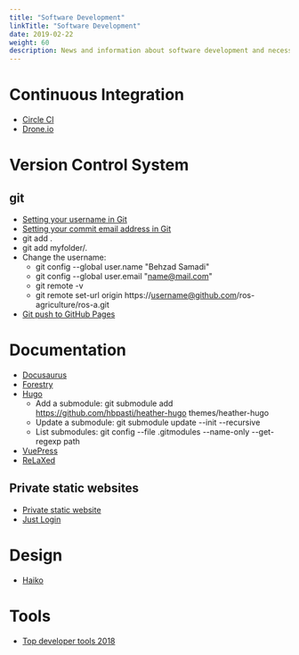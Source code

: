 ```yaml
---
title: "Software Development"
linkTitle: "Software Development"
date: 2019-02-22
weight: 60
description: News and information about software development and necessary tools
---
```


# Continuous Integration

* [Circle CI](http://circleci.com)
* [Drone.io](https://drone.io/)

# Version Control System

## git

- [Setting your username in Git](https://help.github.com/articles/setting-your-username-in-git/)
- [Setting your commit email address in Git](https://help.github.com/articles/setting-your-commit-email-address-in-git/)
- git add .
- git add myfolder/.
- Change the username:
    - git config --global user.name "Behzad Samadi"
    - git config --global user.email "name@mail.com"
    - git remote -v
    - git remote set-url origin https://username@github.com/ros-agriculture/ros-a.git
- [Git push to GitHub Pages](https://devhints.io/travis-gh-pages)

# Documentation

- [Docusaurus](https://docusaurus.io/en/)
- [Forestry](https://forestry.io/)
- [Hugo](https://gohugo.io/)
    - Add a submodule: git submodule add https://github.com/hbpasti/heather-hugo themes/heather-hugo
    - Update a submodule: git submodule update --init --recursive
    - List submodules: git config --file .gitmodules --name-only --get-regexp path
- [VuePress](https://vuepress.vuejs.org/)
- [ReLaXed](https://github.com/RelaxedJS/ReLaXed)

## Private static websites

- [Private static website](https://github.com/TehShrike/private-static-website)
- [Just Login](http://justlogin.xyz/)

# Design

- [Haiko](https://www.haiku.ai/)

# Tools

- [Top developer tools 2018](https://stackshare.io/posts/top-developer-tools-2018)


